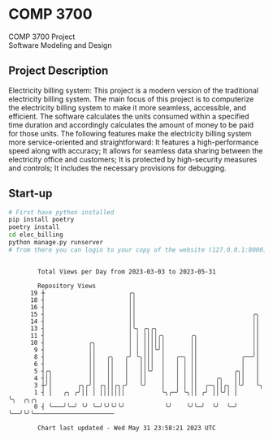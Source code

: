 # COMP 3700
COMP 3700 Project  
Software Modeling and Design
## Project Description
Electricity billing system: This project is a modern version of the traditional electricity billing system. The main focus of this project is to computerize the electricity billing system to make it more seamless, accessible, and efficient. The software calculates the units consumed within a specified time duration and accordingly calculates the amount of money to be paid for those units. The following features make the electricity billing system more service-oriented and straightforward: It features a high-performance speed along with accuracy; It allows for seamless data sharing between the electricity office and customers; It is protected by high-security measures and controls; It includes the necessary provisions for debugging.

## Start-up
```bash
# First have python installed
pip install poetry
poetry install
cd elec_billing
python manage.py runserver
# from there you can login to your copy of the website (127.0.0.1:8000), default creds are admin/admin
```

```

        Total Views per Day from 2023-03-03 to 2023-05-31

        Repository Views
      19 ┼                       ╭╮
      18 ┤                       ││
      16 ┤                       ││
      15 ┤                       ││                                ╭╮
      14 ┤                       ││                                ││
      13 ┤                       │╰╮ ╭╮╭╮                          ││
      11 ┤                       │ │ ││││╭╮       ╭╮               ││
      10 ┤            ╭╮         │ │ ││││││       ││               ││
       9 ┤            ││         │ │ │││╰╯│       ││               ││
       8 ┤            ││   ╭╮   ╭╯ ╰╮│││  │   ╭─╮ ││            ╭──╯│
       6 ┤            ││   ││   │   ││││  │   │ │ ││            │   │
       5 ┤╭╮          ││   ││   │   ││╰╯  │   │ │ ││          ╭╮│   │
       4 ┤││          ││   ││   │   ││    │   │ │ ││     ╭╮   │││   │
       3 ┼╯│       ╭╮╭╯│ ╭╮││╭╮╭╯   ╰╯    │   │ │ ││  ╭─╮││╭╮ │╰╯   ╰╮
       1 ┤ │   ╭╮ ╭╯││ │ │││││││          ╰╮╭─╯ ╰╮││ ╭╯ ││╰╯│ │      ╰╮  ╭╮╭╮
       0 ┤ ╰───╯╰─╯ ╰╯ ╰─╯╰╯╰╯╰╯           ╰╯    ╰╯╰─╯  ╰╯  ╰─╯       ╰──╯╰╯╰──────────────────────

        Chart last updated - Wed May 31 23:58:21 2023 UTC
        
```
